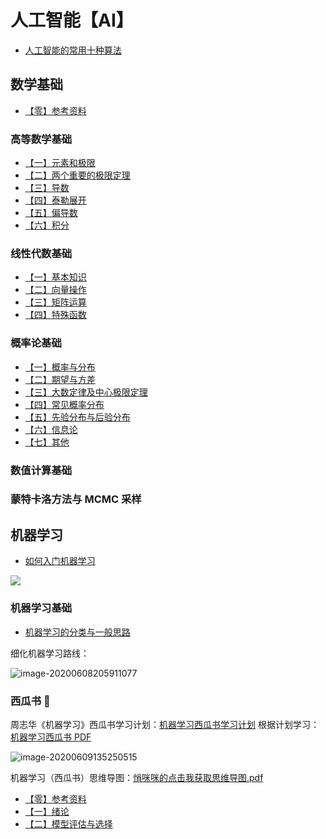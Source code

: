 # 人工智能【AI】

* [人工智能的常用十种算法](人工智能/人工智能的常用十种算法.md)

## 数学基础

* [【零】参考资料](人工智能/数学基础/参考资料.md)

### 高等数学基础

* [【一】元素和极限](人工智能/数学基础/高等数学-CH1-元素和极限.md)
* [【二】两个重要的极限定理](人工智能/数学基础/高等数学-CH2-两个重要的极限定理.md)
* [【三】导数](人工智能/数学基础/高等数学-CH3-导数.md)
* [【四】泰勒展开](人工智能/数学基础/高等数学-CH4-泰勒展开.md)
* [【五】偏导数](人工智能/数学基础/高等数学-CH5-偏导数.md)
* [【六】积分](人工智能/数学基础/高等数学-CH6-积分.md)



### 线性代数基础

* [【一】基本知识](人工智能/数学基础/线性代数-CH1-基本知识.md)
* [【二】向量操作](人工智能/数学基础/线性代数-CH2-向量操作.md)
* [【三】矩阵运算](人工智能/数学基础/线性代数-CH3-矩阵运算.md)
* [【四】特殊函数](人工智能/数学基础/线性代数-CH4-特殊函数.md)



### 概率论基础

* [【一】概率与分布](人工智能/数学基础/概率论-CH1-概率与分布.md)
* [【二】期望与方差](人工智能/数学基础/概率论-CH2-期望与方差.md)
* [【三】大数定律及中心极限定理](人工智能/数学基础/概率论-CH3-大数定律及中心极限定理.md)
* [【四】常见概率分布](人工智能/数学基础/概率论-CH4-常见概率分布.md)
* [【五】先验分布与后验分布](人工智能/数学基础/概率论-CH5-先验分布与后验分布.md)
* [【六】信息论](人工智能/数学基础/概率论-CH6-信息论.md)
* [【七】其他](人工智能/数学基础/概率论-CH7-其他.md)



### 数值计算基础



### 蒙特卡洛方法与 MCMC 采样



## 机器学习

* [如何入门机器学习](人工智能/机器学习/如何入门机器学习.md)

![](https://gitee.com/wugenqiang/PictureBed/raw/master/NoteBook/20200607103038.jpg)

### 机器学习基础

* [机器学习的分类与一般思路](人工智能/机器学习/机器学习的分类与一般思路.md)



细化机器学习路线：

![image-20200608205911077](https://gitee.com/wugenqiang/PictureBed/raw/master/NoteBook/20200608205913.png)



### 西瓜书 🍉

周志华《机器学习》西瓜书学习计划：[机器学习西瓜书学习计划](https://notebook.js.org/人工智能/机器学习/西瓜书/机器学习西瓜书学习计划.pdf) 根据计划学习：[机器学习西瓜书 PDF](https://wugenqiang.gitee.io/file-storage/pdf.js/web/viewer.html?file=../../机器学习/周志华-机器学习_.pdf)

![image-20200609135250515](https://gitee.com/wugenqiang/PictureBed/raw/master/NoteBook/20200609135300.png)

机器学习（西瓜书）思维导图：[悄咪咪的点击我获取思维导图.pdf](https://notebook.js.org/人工智能/机器学习/西瓜书/机器学习（西瓜书）思维导图.pdf)

* [【零】参考资料](人工智能/机器学习/西瓜书/CH0-参考资料.md)
* [【一】绪论](人工智能/机器学习/西瓜书/CH1-绪论.md)
* [【二】模型评估与选择](人工智能/机器学习/西瓜书/CH2-模型评估与选择.md)

